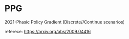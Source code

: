 # PPG
2021-Phasic Policy Gradient (Discrete//Continue scenarios)

referece: https://arxiv.org/abs/2009.04416
